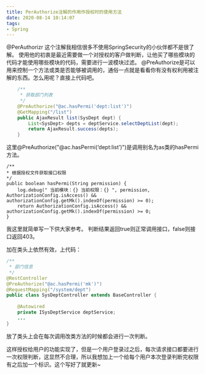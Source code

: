 ```yaml
---
title: PerAuthorize注解的作用作授权时的使用方法
date: 2020-08-14 10:14:07
tags:
- Spring
---
```


@PerAuthorizr 这个注解我相信很多不使用SpringSecurity的小伙伴都不是很了解。
使用他的初衷是最近需要做一个对授权的客户做判断，让他买了哪些模块的代码才能使用哪些模块的代码，需要进行一波模块过滤。
@PreAuthorize是可以用来控制一个方法或类是否能够被调用的，通俗一点就是看看你有没有权利用被注解的东西。怎么用呢？直接上代码吧。

```java
    /**
     * 获取部门列表
     */
    @PreAuthorize("@ac.hasPermi('dept:list')")
    @GetMapping("/list")
    public AjaxResult list(SysDept dept) {
        List<SysDept> depts = deptService.selectDeptList(dept);
        return AjaxResult.success(depts);
    }

```

这里@PreAuthorize("@ac.hasPermi(‘dept:list’)")是调用别名为as类的hasPermi方法。

```
/**
* 根据授权文件获取接口权限
*/
public boolean hasPermi(String permission) {
	log.debug(" 当前模块：{} 当前权限：{} ", permission, AuthorizationConfig.isAccess() && authorizationConfig.getMk().indexOf(permission) >= 0);
    return AuthorizationConfig.isAccess() && authorizationConfig.getMk().indexOf(permission) >= 0;
}
```

我这里就简单写一下供大家参考。
判断结果返回true则正常调用接口，false则接口返回403。

加在类头上依然有效，上代码：

```java
/**
 * 部门信息
 */
@RestController
@PreAuthorize("@ac.hasPermi('mk')")
@RequestMapping("/system/dept")
public class SysDeptController extends BaseController {
    
    @Autowired
    private ISysDeptService deptService;
    ...
}

```

放了类头上会在每次调用改类方法的时候都会进行一次判断。

这样授权给用户的功能实现了，但是一个用户登录过之后，每次请求接口都要进行一次权限判断，这显然不合理，所以我想加上一个给每个用户本次登录判断完权限有之后加一个标识。这个写好了就更新~

